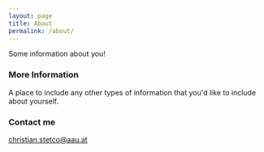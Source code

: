 ```yaml
---
layout: page
title: About
permalink: /about/
---
```


Some information about you!

### More Information

A place to include any other types of information that you'd like to include about yourself.

### Contact me

[christian.stetco@aau.at](mailto:christian.stetco@aau.at)
